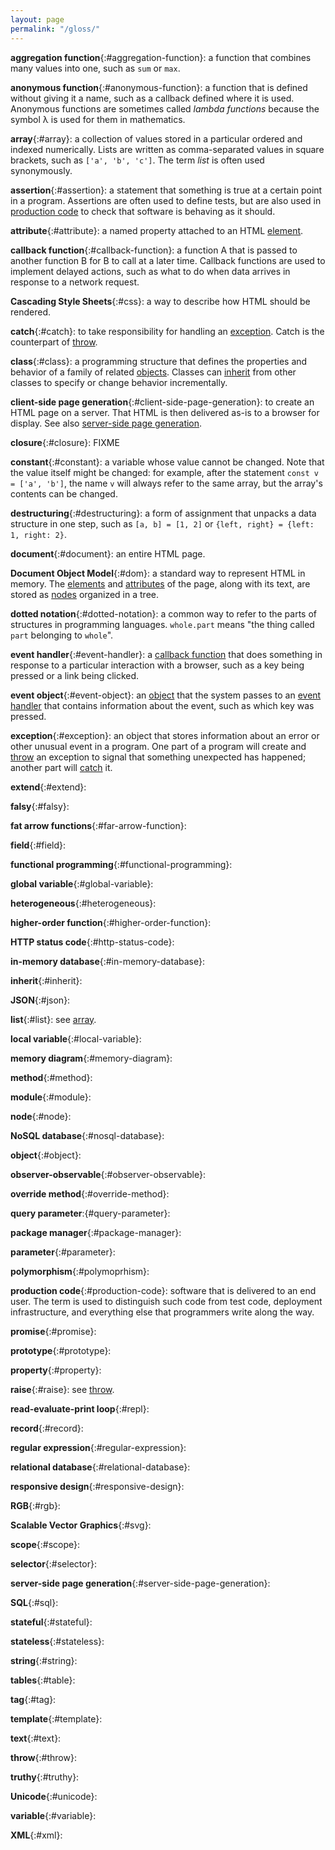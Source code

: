 ```yaml
---
layout: page
permalink: "/gloss/"
---
```


**aggregation function**{:#aggregation-function}:
a function that combines many values into one,
such as `sum` or `max`.

**anonymous function**{:#anonymous-function}:
a function that is defined without giving it a name,
such as a callback defined where it is used.
Anonymous functions are sometimes called *lambda functions*
because the symbol &lambda; is used for them in mathematics.

**array**{:#array}:
a collection of values stored in a particular ordered and indexed numerically.
Lists are written as comma-separated values in square brackets,
such as `['a', 'b', 'c']`.
The term *list* is often used synonymously.

**assertion**{:#assertion}:
a statement that something is true at a certain point in a program.
Assertions are often used to define tests,
but are also used in [production code](#production-code)
to check that software is behaving as it should.

**attribute**{:#attribute}:
a named property attached to an HTML [element](#element).

**callback function**{:#callback-function}:
a function A that is passed to another function B
for B to call at a later time.
Callback functions are used to implement delayed actions,
such as what to do when data arrives in response to a network request.

**Cascading Style Sheets**{:#css}:
a way to describe how HTML should be rendered.

**catch**{:#catch}:
to take responsibility for handling an [exception](#exception).
Catch is the counterpart of [throw](#throw).

**class**{:#class}:
a programming structure that defines
the properties and behavior of a family of related [objects](#object).
Classes can [inherit](#inherit) from other classes
to specify or change behavior incrementally.

**client-side page generation**{:#client-side-page-generation}:
to create an HTML page on a server.
That HTML is then delivered as-is to a browser for display.
See also [server-side page generation](#server-side-page-generation).

**closure**{:#closure}:
FIXME

**constant**{:#constant}:
a variable whose value cannot be changed.
Note that the value itself might be changed:
for example,
after the statement `const v = ['a', 'b']`,
the name `v` will always refer to the same array,
but the array's contents can be changed.

**destructuring**{:#destructuring}:
a form of assignment that unpacks a data structure in one step,
such as `[a, b] = [1, 2]` or
`{left, right} = {left: 1, right: 2}`.

**document**{:#document}:
an entire HTML page.

**Document Object Model**{:#dom}:
a standard way to represent HTML in memory.
The [elements](#element) and [attributes](#attribute) of the page,
along with its text,
are stored as [nodes](#node) organized in a tree.

**dotted notation**{:#dotted-notation}:
a common way to refer to the parts of structures in programming languages.
`whole.part` means "the thing called `part` belonging to `whole`".

**event handler**{:#event-handler}:
a [callback function](#callback-function) that does something
in response to a particular interaction with a browser,
such as a key being pressed or a link being clicked.

**event object**{:#event-object}:
an [object](#object) that the system passes to an [event handler](#event-handler)
that contains information about the event,
such as which key was pressed.

**exception**{:#exception}:
an object that stores information about an error
or other unusual event in a program.
One part of a program will create and [throw](#throw) an exception
to signal that something unexpected has happened;
another part will [catch](#catch) it.

**extend**{:#extend}:

**falsy**{:#falsy}:

**fat arrow functions**{:#far-arrow-function}:

**field**{:#field}:

**functional programming**{:#functional-programming}:

**global variable**{:#global-variable}:

**heterogeneous**{:#heterogeneous}:

**higher-order function**{:#higher-order-function}:

**HTTP status code**{:#http-status-code}:

**in-memory database**{:#in-memory-database}:

**inherit**{:#inherit}:

**JSON**{:#json}:

**list**{:#list}:
see [array](#array).

**local variable**{:#local-variable}:

**memory diagram**{:#memory-diagram}:

**method**{:#method}:

**module**{:#module}:

**node**{:#node}:

**NoSQL database**{:#nosql-database}:

**object**{:#object}:

**observer-observable**{:#observer-observable}:

**override method**{:#override-method}:

**query parameter**:{#query-parameter}:

**package manager**{:#package-manager}:

**parameter**{:#parameter}:

**polymorphism**{:#polymoprhism}:

**production code**{:#production-code}:
software that is delivered to an end user.
The term is used to distinguish such code from test code,
deployment infrastructure,
and everything else that programmers write along the way.

**promise**{:#promise}:

**prototype**{:#prototype}:

**property**{:#property}:

**raise**{:#raise}:
see [throw](#throw).

**read-evaluate-print loop**{:#repl}:

**record**{:#record}:

**regular expression**{:#regular-expression}:

**relational database**{:#relational-database}:

**responsive design**{:#responsive-design}:

**RGB**{:#rgb}:

**Scalable Vector Graphics**{:#svg}:

**scope**{:#scope}:

**selector**{:#selector}:

**server-side page generation**{:#server-side-page-generation}:

**SQL**{:#sql}:

**stateful**{:#stateful}:

**stateless**{:#stateless}:

**string**{:#string}:

**tables**{:#table}:

**tag**{:#tag}:

**template**{:#template}:

**text**{:#text}:

**throw**{:#throw}:

**truthy**{:#truthy}:

**Unicode**{:#unicode}:

**variable**{:#variable}:

**XML**{:#xml}:
